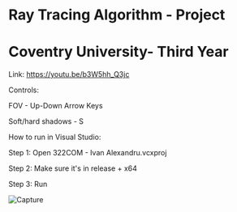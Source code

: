 # Ray Tracing Algorithm - Project
# Coventry University- Third Year

Link: https://youtu.be/b3W5hh_Q3jc

Controls:

FOV - Up-Down Arrow Keys 

Soft/hard shadows - S 


How to run in Visual Studio:

Step 1: Open 322COM - Ivan Alexandru.vcxproj

Step 2: Make sure it's in release + x64

Step 3: Run 

![Capture](https://user-images.githubusercontent.com/70447287/152614244-0d37914f-1e7b-45ef-ae3b-d959f736154a.PNG)

